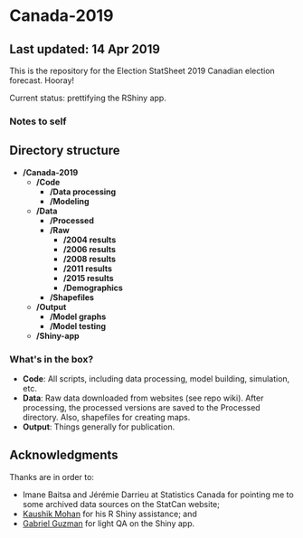 # Canada-2019
## Last updated: 14 Apr 2019
This is the repository for the Election StatSheet 2019 Canadian election forecast. Hooray!

Current status: prettifying the RShiny app.

### Notes to self ###

## Directory structure
- **/Canada-2019**
  - **/Code**
    - **/Data processing**
    - **/Modeling**
  - **/Data**
    - **/Processed**
    - **/Raw**
      - **/2004 results**
      - **/2006 results**
      - **/2008 results**
      - **/2011 results**
      - **/2015 results**
      - **/Demographics**
    - **/Shapefiles**
  - **/Output**
    - **/Model graphs**
    - **/Model testing**
  - **/Shiny-app**

### What's in the box?
- **Code**: All scripts, including data processing, model building, simulation, etc.
- **Data**: Raw data downloaded from websites (see repo wiki). After processing, the processed versions are saved to the Processed directory. Also, shapefiles for creating maps.
- **Output**: Things generally for publication.

## Acknowledgments
Thanks are in order to:
- Imane Baitsa and Jérémie Darrieu at Statistics Canada for pointing me to some archived data sources on the StatCan website;
- [Kaushik Mohan](https://github.com/kaushik12) for his R Shiny assistance; and
- [Gabriel Guzman](https://github.com/gabriel1200) for light QA on the Shiny app.